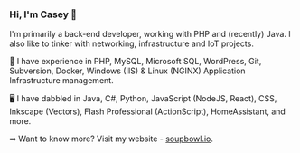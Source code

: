 ### Hi, I'm Casey 👋
I'm primarily a back-end developer, working with PHP and (recently) Java. I also like to tinker with networking, infrastructure and IoT projects.

🚀 I have experience in PHP, MySQL, Microsoft SQL, WordPress, Git, Subversion, Docker, Windows (IIS) & Linux (NGINX) Application Infrastructure management.

🖥️ I have dabbled in Java, C#, Python, JavaScript (NodeJS, React), CSS, Inkscape (Vectors), Flash Professional (ActionScript), HomeAssistant, and more.

➡ Want to know more? Visit my website - [soupbowl.io][soupbowl].

[soupbowl]: https://www.soupbowl.io
